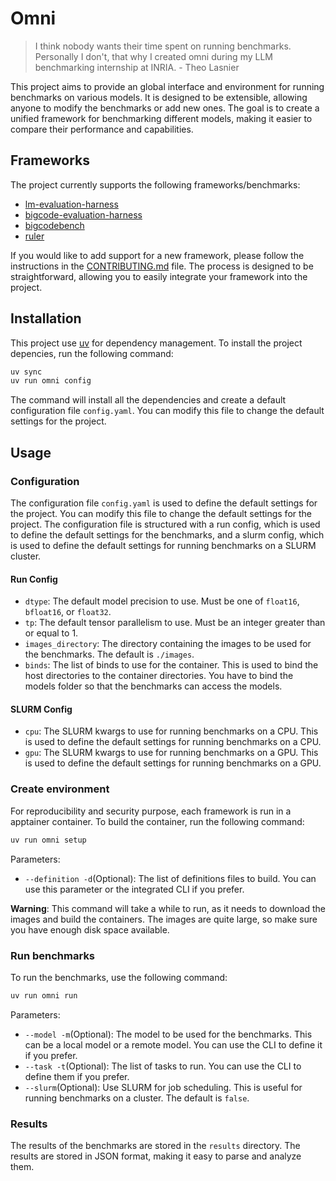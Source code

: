 # Omni

> I think nobody wants their time spent on running benchmarks. Personally I don't, that why I created omni during my LLM benchmarking internship at INRIA. - Theo Lasnier

This project aims to provide an global interface and environment for running benchmarks on various models. It is designed to be extensible, allowing anyone to modify the benchmarks or add new ones. The goal is to create a unified framework for benchmarking different models, making it easier to compare their performance and capabilities.

## Frameworks
The project currently supports the following frameworks/benchmarks:
- [lm-evaluation-harness](https://github.com/EleutherAI/lm-evaluation-harness)
- [bigcode-evaluation-harness](https://github.com/bigcode-project/bigcode-evaluation-harness)
- [bigcodebench](https://github.com/bigcode-project/bigcodebench)
- [ruler](https://github.com/NVIDIA/RULER)

If you would like to add support for a new framework, please follow the instructions in the [CONTRIBUTING.md](CONTRIBUTING.md) file. The process is designed to be straightforward, allowing you to easily integrate your framework into the project.

## Installation
This project use [uv](https://docs.astral.sh/uv/getting-started/installation/) for dependency management. To install the project depencies, run the following command:

```bash
uv sync
uv run omni config
```

The command will install all the dependencies and create a default configuration file `config.yaml`. You can modify this file to change the default settings for the project.

## Usage

### Configuration

The configuration file `config.yaml` is used to define the default settings for the project. You can modify this file to change the default settings for the project. The configuration file is structured with a run config, which is used to define the default settings for the benchmarks, and a slurm config, which is used to define the default settings for running benchmarks on a SLURM cluster.

#### Run Config
- `dtype`: The default model precision to use. Must be one of `float16`, `bfloat16`, or `float32`.
- `tp`: The default tensor parallelism to use. Must be an integer greater than or equal to 1.
- `images_directory`: The directory containing the images to be used for the benchmarks. The default is `./images`.
- `binds`: The list of binds to use for the container. This is used to bind the host directories to the container directories. You have to bind the models folder so that the benchmarks can access the models.

#### SLURM Config
- `cpu`: The SLURM kwargs to use for running benchmarks on a CPU. This is used to define the default settings for running benchmarks on a CPU.
- `gpu`: The SLURM kwargs to use for running benchmarks on a GPU. This is used to define the default settings for running benchmarks on a GPU.

### Create environment

For reproducibility and security purpose, each framework is run in a apptainer container. To build the container, run the following command:

```bash
uv run omni setup
```

Parameters:
- `--definition -d`(Optional): The list of definitions files to build. You can use this parameter or the integrated CLI if you prefer.

**Warning**: This command will take a while to run, as it needs to download the images and build the containers. The images are quite large, so make sure you have enough disk space available.

### Run benchmarks
To run the benchmarks, use the following command:

```bash
uv run omni run
```
Parameters:
- `--model -m`(Optional): The model to be used for the benchmarks. This can be a local model or a remote model. You can use the CLI to define it if you prefer.
- `--task -t`(Optional): The list of tasks to run. You can use the CLI to define them if you prefer.
- `--slurm`(Optional): Use SLURM for job scheduling. This is useful for running benchmarks on a cluster. The default is `false`.

### Results
The results of the benchmarks are stored in the `results` directory. The results are stored in JSON format, making it easy to parse and analyze them.